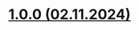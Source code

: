 [1.0.0 (02.11.2024)](https://github.com/Eaglevisionsolutionsweb/vindecks-dms-development/main/CHANGELOG.md#1.0.0)
=================================================================================================================